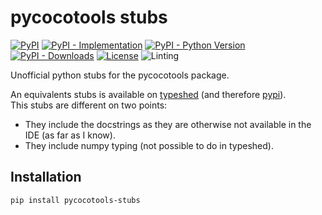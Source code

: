 # pycocotools stubs

[![PyPI](https://img.shields.io/pypi/v/pycocotools-stubs?color=green&style=flat)](https://pypi.org/project/pycocotools-stubs)
[![PyPI - Implementation](https://img.shields.io/pypi/implementation/pycocotools-stubs?style=flat)](https://pypi.org/project/pycocotools-stubs)
[![PyPI - Python Version](https://img.shields.io/pypi/pyversions/pycocotools-stubs?style=flat)](https://pypi.org/project/pycocotools-stubs)
[![PyPI - Downloads](https://img.shields.io/pypi/dm/pycocotools-stubs?style=flat-square)](https://pypistats.org/packages/pycocotools-stubs)
[![License](https://img.shields.io/pypi/l/pycocotools-stubs?style=flat)](https://opensource.org/licenses/MIT)
![Linting](https://github.com/hoel-bagard/pycocotools-stubs/actions/workflows/pre-commit.yaml/badge.svg)


Unofficial python stubs for the pycocotools package.

An equivalents stubs is available on [typeshed](https://github.com/python/typeshed/tree/main/stubs/pycocotools) (and therefore [pypi](https://pypi.org/project/pycocotools/)).\
This stubs are different on two points:
- They include the docstrings as they are otherwise not available in the IDE (as far as I know).
- They include numpy typing (not possible to do in typeshed).

## Installation

```
pip install pycocotools-stubs
```
